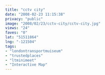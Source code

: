 ```yaml
---
title: "cctv city"
date: "2008-02-23 11:15:38"
privacy: "public"
image: "2008/02/23/cctv-city/cctv-city.jpg"
views: "24"
faves: "0"
lat: "51511864"
lng: "-121504"
tags:
- "londontransportmuiseum"
- "trustedplaces"
- "ltminimeet"
- "Interactive Map"
---
```


